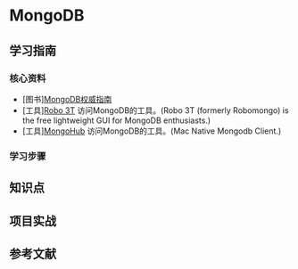# MongoDB

## 学习指南

### 核心资料

* [图书][MongoDB权威指南](http://product.dangdang.com/23399173.html)
* [工具][Robo 3T](https://robomongo.org/)  访问MongoDB的工具。(Robo 3T (formerly Robomongo) is the free lightweight GUI for MongoDB enthusiasts.)
* [工具][MongoHub](https://github.com/jeromelebel/MongoHub-Mac)  访问MongoDB的工具。(Mac Native Mongodb Client.)

### 学习步骤

## 知识点

## 项目实战

## 参考文献
